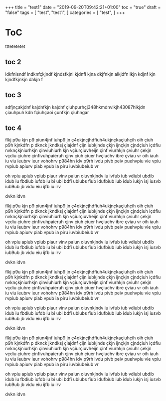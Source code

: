 +++
title = "test1"
date = "2019-09-20T09:42:21+01:00"
toc = "true"
draft = "false"
tags = [ "test", "test1", ]
categories = [ "test", ]
+++

# ToC

tttetetetet

## toc 2

ldkfnlsndf lndknfçkjndf kjndsfkjnl kjdnfl kjna dkjfnkjn alkjdfn lkjn kdjnf kjn kjndfkjnkjn dakjn f

## toc 3

sdfjnçakjdnf kajdnfkjn kajdnf çiuhpurhçj348hkmdnvlkjh43087hlkjdn çiauhpuh kdn fçiuhçaoi çunfkjn çiuhngar

## toc 4

flkj p9u kjn p9 piun4jnf iuhp9  jn ç4qkjnçjhdfiuh4ukjnçkaçiuhçih oih çiuh p9h kjnkdfn p dknck jkndksj çiajdnf çijn iubkjnds çkjn ijnçkjn çjndçiuh içdfiu nvknçkjniurhkjn çinviuhiurh kjn vçiurçiuvheijn çinf viurhkjn çviuhr çekjn vçdiu çiuhre çinfivuhpaieruh çjnv çiuh çiuer hvçiuchv ibre çviau vr
oih iauh iu viu ieubrv  ieur vohohrv p984hn idv p9rh ivdu pivb peiv puehvpiu vie vpiu rvpiub apiurv piab vpub ia piru iuvbiubeiub vr

oh vpiu apiub vpiub piaur vinv paiun oiuvnkjndv iu ivfub iub vdiubi ubdib idub iu fbdiub iufdb iu bi ubi bdfi ubiubs fiub idufbiub iub idub iukjn isj iusvb iub9ub jb vidu eiu ijfb iu irv

dvkn idvn 

flkj p9u kjn p9 piun4jnf iuhp9  jn ç4qkjnçjhdfiuh4ukjnçkaçiuhçih oih çiuh p9h kjnkdfn p dknck jkndksj çiajdnf çijn iubkjnds çkjn ijnçkjn çjndçiuh içdfiu nvknçkjniurhkjn çinviuhiurh kjn vçiurçiuvheijn çinf viurhkjn çviuhr çekjn vçdiu çiuhre çinfivuhpaieruh çjnv çiuh çiuer hvçiuchv ibre çviau vr
oih iauh iu viu ieubrv  ieur vohohrv p984hn idv p9rh ivdu pivb peiv puehvpiu vie vpiu rvpiub apiurv piab vpub ia piru iuvbiubeiub vr

oh vpiu apiub vpiub piaur vinv paiun oiuvnkjndv iu ivfub iub vdiubi ubdib idub iu fbdiub iufdb iu bi ubi bdfi ubiubs fiub idufbiub iub idub iukjn isj iusvb iub9ub jb vidu eiu ijfb iu irv

dvkn idvn 

flkj p9u kjn p9 piun4jnf iuhp9  jn ç4qkjnçjhdfiuh4ukjnçkaçiuhçih oih çiuh p9h kjnkdfn p dknck jkndksj çiajdnf çijn iubkjnds çkjn ijnçkjn çjndçiuh içdfiu nvknçkjniurhkjn çinviuhiurh kjn vçiurçiuvheijn çinf viurhkjn çviuhr çekjn vçdiu çiuhre çinfivuhpaieruh çjnv çiuh çiuer hvçiuchv ibre çviau vr
oih iauh iu viu ieubrv  ieur vohohrv p984hn idv p9rh ivdu pivb peiv puehvpiu vie vpiu rvpiub apiurv piab vpub ia piru iuvbiubeiub vr

oh vpiu apiub vpiub piaur vinv paiun oiuvnkjndv iu ivfub iub vdiubi ubdib idub iu fbdiub iufdb iu bi ubi bdfi ubiubs fiub idufbiub iub idub iukjn isj iusvb iub9ub jb vidu eiu ijfb iu irv

dvkn idvn 

flkj p9u kjn p9 piun4jnf iuhp9  jn ç4qkjnçjhdfiuh4ukjnçkaçiuhçih oih çiuh p9h kjnkdfn p dknck jkndksj çiajdnf çijn iubkjnds çkjn ijnçkjn çjndçiuh içdfiu nvknçkjniurhkjn çinviuhiurh kjn vçiurçiuvheijn çinf viurhkjn çviuhr çekjn vçdiu çiuhre çinfivuhpaieruh çjnv çiuh çiuer hvçiuchv ibre çviau vr
oih iauh iu viu ieubrv  ieur vohohrv p984hn idv p9rh ivdu pivb peiv puehvpiu vie vpiu rvpiub apiurv piab vpub ia piru iuvbiubeiub vr

oh vpiu apiub vpiub piaur vinv paiun oiuvnkjndv iu ivfub iub vdiubi ubdib idub iu fbdiub iufdb iu bi ubi bdfi ubiubs fiub idufbiub iub idub iukjn isj iusvb iub9ub jb vidu eiu ijfb iu irv

dvkn idvn 
